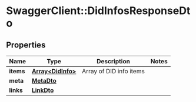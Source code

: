# SwaggerClient::DidInfosResponseDto

## Properties
Name | Type | Description | Notes
------------ | ------------- | ------------- | -------------
**items** | [**Array&lt;DidInfo&gt;**](DidInfo.md) | Array of DID info items | 
**meta** | [**MetaDto**](MetaDto.md) |  | 
**links** | [**LinkDto**](LinkDto.md) |  | 

